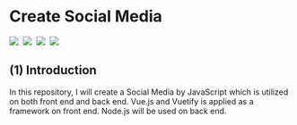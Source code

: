 # Create Social Media

![](https://img.shields.io/badge/JavaScript-F7DF1E?style=flat-square&logo=JavaScript&logoColor=black)&nbsp; ![](https://img.shields.io/badge/Vue.js-4FC08D?style=flat-square&logo=Vue.js&logoColor=white)&nbsp; ![](https://img.shields.io/badge/Vuetify-1867C0?style=flat-square&logo=Vuetify&logoColor=white)&nbsp; ![](https://img.shields.io/badge/Node.js-339933?style=flat-square&logo=Node.js&logoColor=white)

## (1) Introduction

In this repository, I will create a Social Media by JavaScript which is utilized on both front end and back end. Vue.js and Vuetify is applied as a framework on front end. Node.js will be used on back end.
